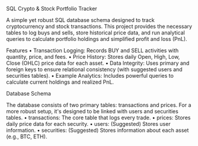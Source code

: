 SQL Crypto & Stock Portfolio Tracker  

A simple yet robust SQL database schema designed to track cryptocurrency and stock 
transactions. This project provides the necessary tables to log buys and sells, store historical 
price data, and run analytical queries to calculate portfolio holdings and simplified profit and 
loss (PnL). 

Features 
• Transaction Logging: Records BUY and SELL activities with quantity, price, and 
fees. 
• Price History: Stores daily Open, High, Low, Close (OHLC) price data for each asset. 
• Data Integrity: Uses primary and foreign keys to ensure relational consistency (with 
suggested users and securities tables). 
• Example Analytics: Includes powerful queries to calculate current holdings and 
realized PnL.

Database Schema 

The database consists of two primary tables: transactions and prices. For a more robust setup, 
it's designed to be linked with users and securities tables. 
• transactions: The core table that logs every trade. 
• prices: Stores daily price data for each security. 
• users: (Suggested) Stores user information. 
• securities: (Suggested) Stores information about each asset (e.g., BTC, ETH).

